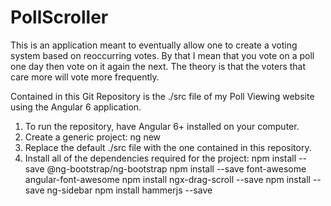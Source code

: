 # PollScroller
This is an application meant to eventually allow one to create a voting system based on reoccurring votes. 
By that I mean that you vote on a poll one day then vote on it again the next. 
The theory is that the voters that care more will vote more frequently. 

Contained in this Git Repository is the ./src file of my Poll Viewing website using the Angular 6 application.

1. To run the repository, have Angular 6+ installed on your computer. 
2. Create a generic project: 
  ng new <insert-name>
3. Replace the default ./src file with the one contained in this repository. 
4. Install all of the dependencies required for the project: 
  npm install --save @ng-bootstrap/ng-bootstrap
  npm install --save font-awesome angular-font-awesome
  npm install ngx-drag-scroll --save
  npm install --save ng-sidebar
  npm install hammerjs --save

